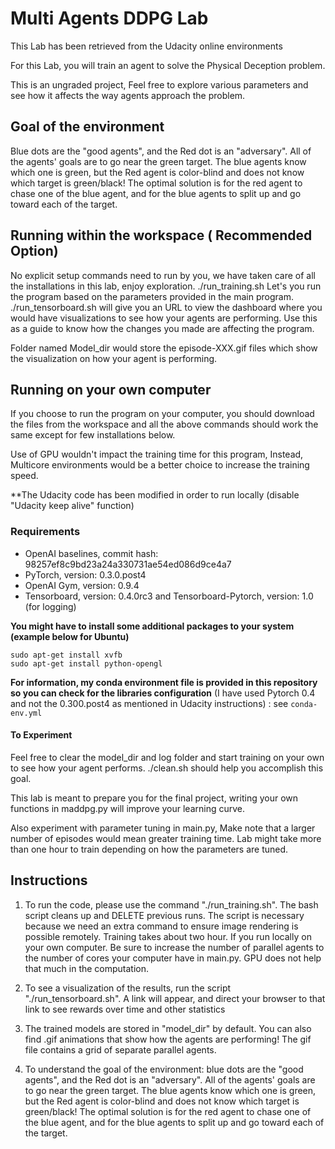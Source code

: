 # Multi Agents DDPG Lab

This Lab has been retrieved from the Udacity online environments

For this Lab, you will train an agent to solve the Physical Deception problem.

This is an ungraded project, Feel free to explore various parameters and see how it affects the way agents approach the problem.

## Goal of the environment
Blue dots are the "good agents", and the Red dot is an "adversary". All of the agents' goals are to go near the green target. The blue agents know which one is green, but the Red agent is color-blind and does not know which target is green/black! The optimal solution is for the red agent to chase one of the blue agent, and for the blue agents to split up and go toward each of the target.

## Running within the workspace ( Recommended Option)

No explicit setup commands need to run by you, we have taken care of all the installations in this lab, enjoy exploration.
./run_training.sh Let's you run the program based on the parameters provided in the main program.
./run_tensorboard.sh will give you an URL to view the dashboard where you would have visualizations to see how your agents are performing. Use this as a guide to know how the changes you made are affecting the program.

Folder named Model_dir would store the episode-XXX.gif files which show the visualization on how your agent is performing.

## Running on your own computer
If you choose to run the program on your computer, you should download the files from the workspace and all the above commands should work the same except for few installations below.

Use of GPU wouldn't impact the training time for this program, Instead, Multicore environments would be a better choice to increase the training speed.

**The Udacity code has been modified in order to run locally (disable "Udacity keep alive" function)

### Requirements
- OpenAI baselines, commit hash: 98257ef8c9bd23a24a330731ae54ed086d9ce4a7
- PyTorch, version: 0.3.0.post4
- OpenAI Gym, version: 0.9.4
- Tensorboard, version: 0.4.0rc3 and Tensorboard-Pytorch, version: 1.0 (for logging)

**You might have to install some additional packages to your system (example below for Ubuntu)**
```
sudo apt-get install xvfb
sudo apt-get install python-opengl
```

**For information, my conda environment file is provided in this repository so you can check for the libraries configuration** (I have used Pytorch 0.4 and not the 0.300.post4 as mentioned in Udacity instructions) : see `conda-env.yml`


#### To Experiment
Feel free to clear the model_dir and log folder and start training on your own to see how your agent performs. ./clean.sh should help you accomplish this goal.

This lab is meant to prepare you for the final project, writing your own functions in maddpg.py will improve your learning curve.

Also experiment with parameter tuning in main.py, Make note that a larger number of episodes would mean greater training time.
Lab might take more than one hour to train depending on how the parameters are tuned.

## Instructions 

1. To run the code, please use the command "./run_training.sh". The bash script cleans up and DELETE previous runs. The script is necessary because we need an extra command to ensure image rendering is possible remotely. Training takes about two hour. If you run locally on your own computer. Be sure to increase the number of parallel agents to the number of cores your computer have in main.py. GPU does not help that much in the computation.

2. To see a visualization of the results, run the script "./run_tensorboard.sh". A link will appear, and direct your browser to that link to see rewards over time and other statistics

3. The trained models are stored in "model_dir" by default. You can also find .gif animations that show how the agents are performing! The gif file contains a grid of separate parallel agents.

4. To understand the goal of the environment: blue dots are the "good agents", and the Red dot is an "adversary". All of the agents' goals are to go near the green target. The blue agents know which one is green, but the Red agent is color-blind and does not know which target is green/black! The optimal solution is for the red agent to chase one of the blue agent, and for the blue agents to split up and go toward each of the target.
